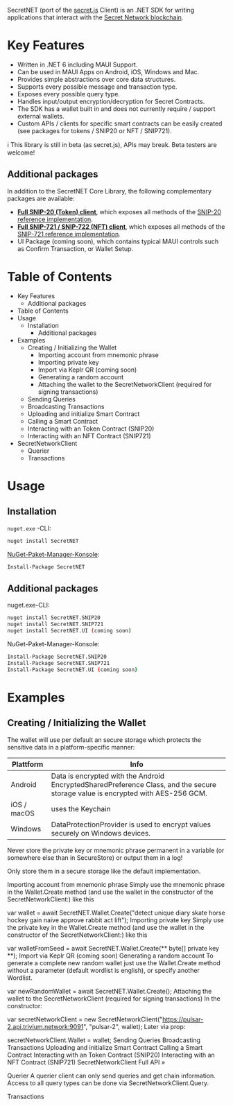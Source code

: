 
SecretNET (port of the [secret.js](https://github.com/scrtlabs/secret.js) Client) is an .NET SDK for writing applications that interact with the [Secret Network blockchain](https://scrt.network/).

# Key Features
- Written in .NET 6 including MAUI Support.
- Can be used in MAUI Apps on Android, iOS, Windows and Mac.
- Provides simple abstractions over core data structures.
- Supports every possible message and transaction type.
- Exposes every possible query type.
- Handles input/output encryption/decryption for Secret Contracts.
- The SDK has a wallet built in and does not currently require / support external wallets.
- Custom APIs / clients for specific smart contracts can be easily created (see packages for tokens / SNIP20 or NFT / SNIP721).

:information_source: This library is still in beta (as secret.js), APIs may break. Beta testers are welcome!

## Additional packages
In addition to the SecretNET Core Library, the following complementary packages are available:
- [**Full SNIP-20 (Token) client**](https://github.com/0xxCodemonkey/SecretNET.SNIP20), which exposes all methods of the [SNIP-20 reference implementation](https://github.com/scrtlabs/snip20-reference-impl).
- [**Full SNIP-721 / SNIP-722 (NFT) client**](https://github.com/0xxCodemonkey/SecretNET.SNIP721), which exposes all methods of the [SNIP-721 reference implementation](https://github.com/baedrik/snip721-reference-impl).
- UI Package (coming soon), which contains typical MAUI controls such as Confirm Transaction, or Wallet Setup.

# Table of Contents
- Key Features
  - Additional packages
- Table of Contents
- Usage 
  - Installation
    - Additional packages
- Examples
   - Creating / Initializing the Wallet
      - Importing account from mnemonic phrase
      - Importing private key
      - Import via Keplr QR (coming soon)
      - Generating a random account
      - Attaching the wallet to the SecretNetworkClient (required for signing transactions)
  - Sending Queries
  - Broadcasting Transactions
  - Uploading and initialize Smart Contract
  - Calling a Smart Contract
  - Interacting with an Token Contract (SNIP20)
  - Interacting with an NFT Contract (SNIP721)
- SecretNetworkClient
  - Querier
  - Transactions

# Usage 
## Installation
``` nuget.exe ``` -CLI:
``` bash 
nuget install SecretNET
```
[NuGet-Paket-Manager-Konsole](https://docs.microsoft.com/de-de/nuget/consume-packages/install-use-packages-powershell):
```  bash
Install-Package SecretNET
```

## Additional packages
nuget.exe-CLI:
```  bash
nuget install SecretNET.SNIP20
nuget install SecretNET.SNIP721
nuget install SecretNET.UI (coming soon)
```

NuGet-Paket-Manager-Konsole:
```  bash
Install-Package SecretNET.SNIP20
Install-Package SecretNET.SNIP721
Install-Package SecretNET.UI (coming soon)
```
# Examples
## Creating / Initializing the Wallet
The wallet will use per default an secure storage which protects the sensitive data in a platform-specific manner:

| Plattform | Info |
| ------------- | -------------  |
| Android | Data is encrypted with the Android EncryptedSharedPreference Class, and the secure storage value is encrypted with AES-256 GCM. |
| iOS / macOS | uses the Keychain | 
| Windows | DataProtectionProvider is used to encrypt values securely on Windows devices. | 

Never store the private key or mnemonic phrase permanent in a variable (or somewhere else than in SecureStore) or output them in a log! 

Only store them in a secure storage like the default implementation.

Importing account from mnemonic phrase
Simply use the mnemonic phrase in the Wallet.Create method (and use the wallet in the constructor of the SecretNetworkClient:) like this


var wallet = await SecretNET.Wallet.Create("detect unique diary skate horse hockey gain naive approve rabbit act lift");
Importing private key
Simply use the private key in the Wallet.Create method (and use the wallet in the constructor of the SecretNetworkClient:) like this


var walletFromSeed = await SecretNET.Wallet.Create(** byte[] private key **);
Import via Keplr QR (coming soon)
Generating a random account
To generate a complete new random wallet just use the Wallet.Create method without a parameter (default wordlist is english), or specify another Wordlist.


var newRandomWallet = await SecretNET.Wallet.Create();
Attaching the wallet to the SecretNetworkClient (required for signing transactions)
In the constructor:


var secretNetworkClient = new SecretNetworkClient("https://pulsar-2.api.trivium.network:9091", "pulsar-2", wallet);
Later via prop:


secretNetworkClient.Wallet = wallet;
Sending Queries
Broadcasting Transactions
Uploading and initialize Smart Contract
Calling a Smart Contract
Interacting with an Token Contract (SNIP20)
Interacting with an NFT Contract (SNIP721)
SecretNetworkClient
Full API »

Querier
A querier client can only send queries and get chain information. Access to all query types can be done via SecretNetworkClient.Query.

Transactions
